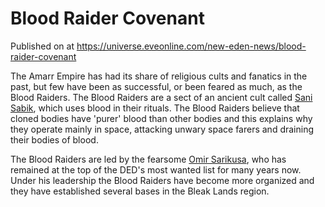 # Blood Raider Covenant
Published on  at https://universe.eveonline.com/new-eden-news/blood-raider-covenant

The Amarr Empire has had its share of religious cults and fanatics in the past, but few have been as successful, or been feared as much, as the Blood Raiders. The Blood Raiders are a sect of an ancient cult called [Sani Sabik](TDJbDXVg3cRp4b6FEkkFS), which uses blood in their rituals. The Blood Raiders believe that cloned bodies have 'purer' blood than other bodies and this explains why they operate mainly in space, attacking unwary space farers and draining their bodies of blood.

The Blood Raiders are led by the fearsome [Omir Sarikusa](6UYaNpBPqY1ls1ps78PPPt), who has remained at the top of the DED's most wanted list for many years now. Under his leadership the Blood Raiders have become more organized and they have established several bases in the Bleak Lands region.
